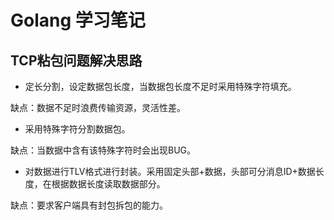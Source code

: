 # Golang 学习笔记

## TCP粘包问题解决思路

* 定长分割，设定数据包长度，当数据包长度不足时采用特殊字符填充。

缺点：数据不足时浪费传输资源，灵活性差。

* 采用特殊字符分割数据包。

缺点：当数据中含有该特殊字符时会出现BUG。

* 对数据进行TLV格式进行封装。采用固定头部+数据，头部可分消息ID+数据长度，在根据数据长度读取数据部分。

缺点：要求客户端具有封包拆包的能力。
